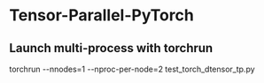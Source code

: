 # Tensor-Parallel-PyTorch
## Launch multi-process with torchrun 
torchrun --nnodes=1 --nproc-per-node=2 test_torch_dtensor_tp.py
